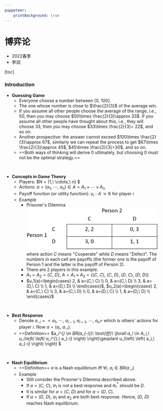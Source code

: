 ```yaml
---
puppeteer:
    printBackground: true
---
```


# 博弈论
- 2022春季
- 李润

[toc]

<div STYLE='page-break-after: always;'></div>

### Introduction
- **Guessing Game**
  - Everyone choose a number between $[0,\ 100]$.
  - The one whose number is close to $\frac{2}{3}$ of the average win.
  - If you assume all other people choose the average of the range, i.e., $50$, then you may choose $50\times \frac{2}{3}\approx 33$. If you assume all other people have thought about this, i.e., they will choose $33$, then you may choose $33\times \frac{2}{3}= 22$, and so on.
  - Another prospective: the answer cannot exceed $100\times \frac{2}{3}\approx 67$, similarly we can repeat the process to get $67\times \frac{2}{3}\approx 45$, $45\times \frac{2}{3}=30$, and so on.
  - ==Both ways of thinking will derive $0$ ultimately, but choosing $0$ must not be the optimal strategy.==
<br>

- **Concepts in Game Theory**
  - Players: $N = \{1,\ \cdots,\ n\} $
  - Actions: $a = (a_1,\ \cdots,\ a_n) \in A = A_1 \times \cdots \times A_n$
  - Payoff function (or utility function): $u_i:A \to \mathbb{R}$ for player $i$
  - Example
    - Prisoner's Dilemma
    ![](image/2022-02-16-11-07-15.png)
    where action $C$ means "Cooperate" while $D$ means "Defect". The numbers in each cell are payoffs (the former one is the payoff of Person 1 and the latter is the payoff of Person 2).
    - There are 2 players in this example.
    - $A_1=A_2=\{C,\ D\}$, $A=A_1\times A_2=\{(C,\ C),\ (C,\ D),\ (D,\ C),\ (D,\ D)\}$
    - $u_1(a)=\begin{cases}
      2, & a=(C,\ C) \\
      0, & a=(C,\ D) \\
      3, & a=(D,\ C) \\
      1, & a=(D,\ D) \\
    \end{cases}$, $u_2(a)=\begin{cases}
      2, & a=(C,\ C) \\
      3, & a=(C,\ D) \\
      0, & a=(D,\ C) \\
      1, & a=(D,\ D) \\
    \end{cases}$
<br>

- **Best Response**
  - Denote $a_{-i}=<a_1,\ \cdots,\ a_{i-1},\ a_{i+1},\ \cdots,\ a_n>$ which is others' actions for player $i$. Now $a=(a_i,\ a_{-i})$.
  - ==Definition==
  $a_i^{*} \in BR(a_{-i})\ \text{iff}\ \forall a_i \in A_i,\ u_i\left( \left( a_i^{*},\ a_{-i} \right)  \right)\geqslant u_i\left( \left( a_i,\ a_{-i} \right)  \right)  $
<br>

- **Nash Equilibrium**
  - ==Definition==
  $a\ \text{is a Nash equilibrium iff}\ \forall i,\ a_i \in BR(a_{-i})$
  - Example
    - Still consider the Prisoner's Dilemma described above.
    - If $a=(C,\ C)$, $a_1$ is not a best response and $a_1^{*}$ should be $D$.
    - It is similar for $a=(C,\ D)$ and for $a=(D,\ C)$.
    - If $a=(D,\ D)$, $a_1$ and $a_2$ are both best response. Hence, $(D,\ D)$ reaches Nash equilibrium.